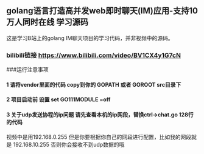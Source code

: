 ## golang语言打造高并发web即时聊天(IM)应用-支持10万人同时在线 学习源码
这是学习B站上的golang IM聊天项目的学习代码，并非视频中的源码。
### bilibili链接 https://www.bilibili.com/video/BV1CX4y1G7cN

###运行注意事项
#### 1 请将vendor里面的代码 copy到你的 GOPATH 或者 GOROOT src目录下
#### 2 项目启动前 设置 set GO111MODULE =off
#### 3 关于udp发送协程的ip问题 请先查看本机的ip网段，替换ctrl->chat.go 128行的代码 
视频中是用192.168.0.255 但是你要根据你自己的网段进行配置，比如我的网段就是 192.168.10.255
否则你会接收不到udp数据的哦
####
